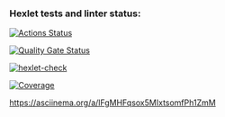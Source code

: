 ### Hexlet tests and linter status:
[![Actions Status](https://github.com/lisaCookie/python-project-50/actions/workflows/hexlet-check.yml/badge.svg)](https://github.com/lisaCookie/python-project-50/actions)

[![Quality Gate Status](https://sonarcloud.io/api/project_badges/measure?project=lisaCookie_python-project-50&metric=alert_status)](https://sonarcloud.io/summary/new_code?id=lisaCookie_python-project-50)

[![hexlet-check](https://github.com/lisaCookie/python-project-50/actions/workflows/hexlet-check.yml/badge.svg)](https://github.com/lisaCookie/python-project-50/actions/workflows/hexlet-check.yml)

[![Coverage](https://sonarcloud.io/api/project_badges/measure?project=lisaCookie_python-project-50&metric=coverage)](https://sonarcloud.io/summary/new_code?id=lisaCookie_python-project-50)


https://asciinema.org/a/lFgMHFqsox5MIxtsomfPh1ZmM
